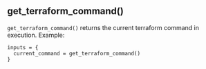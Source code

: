 get_terraform_command()
---
`get_terraform_command()` returns the current terraform command in execution. Example:

``` hcl
inputs = {
  current_command = get_terraform_command()
}
```
